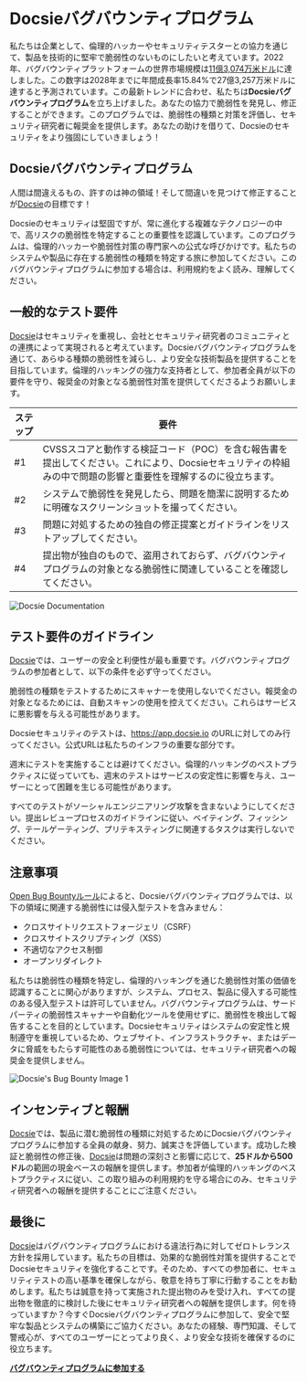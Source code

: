 # Docsieバグバウンティプログラム

私たちは企業として、倫理的ハッカーやセキュリティテスターとの協力を通じて、製品を技術的に堅牢で脆弱性のないものにしたいと考えています。2022年、バグバウンティプラットフォームの世界市場規模は[11億3,074万米ドル](https://www.linkedin.com/pulse/bug-bounty-platforms-market-industry-trends-size/)に達しました。この数字は2028年までに年間成長率15.84%で27億3,257万米ドルに達すると予測されています。この最新トレンドに合わせ、私たちは**Docsieバグバウンティプログラム**を立ち上げました。あなたの協力で脆弱性を発見し、修正することができます。このプログラムでは、脆弱性の種類と対策を評価し、セキュリティ研究者に報奨金を提供します。あなたの助けを借りて、Docsieのセキュリティをより強固にしていきましょう！

## Docsieバグバウンティプログラム

人間は間違えるもの、許すのは神の領域！そして間違いを見つけて修正することが[Docsie](https://www.docsie.io/)の目標です！

Docsieのセキュリティは堅固ですが、常に進化する複雑なテクノロジーの中で、高リスクの脆弱性を特定することの重要性を認識しています。このプログラムは、倫理的ハッカーや脆弱性対策の専門家への公式な呼びかけです。私たちのシステムや製品に存在する脆弱性の種類を特定する旅に参加してください。このバグバウンティプログラムに参加する場合は、利用規約をよく読み、理解してください。

## 一般的なテスト要件

[Docsie](https://site.docsie.io/documentation-collaboration-software)はセキュリティを重視し、会社とセキュリティ研究者のコミュニティとの連携によって実現されると考えています。Docsieバグバウンティプログラムを通じて、あらゆる種類の脆弱性を減らし、より安全な技術製品を提供することを目指しています。倫理的ハッキングの強力な支持者として、参加者全員が以下の要件を守り、報奨金の対象となる脆弱性対策を提供してくださるようお願いします。

|ステップ|要件|
|-|-|
|#1|CVSSスコアと動作する検証コード（POC）を含む報告書を提出してください。これにより、Docsieセキュリティの枠組みの中で問題の影響と重要性を理解するのに役立ちます。|
|#2|システムで脆弱性を発見したら、問題を簡潔に説明するために明確なスクリーンショットを撮ってください。|
|#3|問題に対処するための独自の修正提案とガイドラインをリストアップしてください。|
|#4|提出物が独自のもので、盗用されておらず、バグバウンティプログラムの対象となる脆弱性に関連していることを確認してください。|

![Docsie Documentation](https://cdn.docsie.io/workspace_PfNzfGj3YfKKtTO4T/doc_QiqgSuNoJpspcExF3/file_lLlyK5bsBLmSL81Su/image1.png)

## テスト要件のガイドライン

[Docsie](https://help.docsie.io/)では、ユーザーの安全と利便性が最も重要です。バグバウンティプログラムの参加者として、以下の条件を必ず守ってください。

脆弱性の種類をテストするためにスキャナーを使用しないでください。報奨金の対象となるためには、自動スキャンの使用を控えてください。これらはサービスに悪影響を与える可能性があります。

Docsieセキュリティのテストは、https://app.docsie.io のURLに対してのみ行ってください。公式URLは私たちのインフラの重要な部分です。

週末にテストを実施することは避けてください。倫理的ハッキングのベストプラクティスに従っていても、週末のテストはサービスの安定性に影響を与え、ユーザーにとって困難を生じる可能性があります。

すべてのテストがソーシャルエンジニアリング攻撃を含まないようにしてください。提出レビュープロセスのガイドラインに従い、ベイティング、フィッシング、テールゲーティング、プリテキスティングに関連するタスクは実行しないでください。

## 注意事項

[Open Bug Bountyルール](https://www.openbugbounty.org/about/)によると、Docsieバグバウンティプログラムでは、以下の領域に関連する脆弱性には侵入型テストを含みません：

* クロスサイトリクエストフォージェリ（CSRF）
* クロスサイトスクリプティング（XSS）
* 不適切なアクセス制御
* オープンリダイレクト

私たちは脆弱性の種類を特定し、倫理的ハッキングを通じた脆弱性対策の価値を認識することに関心がありますが、システム、プロセス、製品に侵入する可能性のある侵入型テストは許可していません。バグバウンティプログラムは、サードパーティの脆弱性スキャナーや自動化ツールを使用せずに、脆弱性を検出して報告することを目的としています。Docsieセキュリティはシステムの安定性と規制遵守を重視しているため、ウェブサイト、インフラストラクチャ、またはデータに脅威をもたらす可能性のある脆弱性については、セキュリティ研究者への報奨金を提供しません。

![Docsie's Bug Bounty Image 1](https://cdn.docsie.io/workspace_PfNzfGj3YfKKtTO4T/doc_QiqgSuNoJpspcExF3/file_92YXHMuv70HS79wi3/image2.png)

## インセンティブと報酬

[Docsie](https://www.docsie.io/demo/)では、製品に潜む脆弱性の種類に対処するためにDocsieバグバウンティプログラムに参加する全員の献身、努力、誠実さを評価しています。成功した検証と脆弱性の修正後、[Docsie](https://app.docsie.io/login/#/)は問題の深刻さと影響に応じて、**25ドルから500ドル**の範囲の現金ベースの報酬を提供します。参加者が倫理的ハッキングのベストプラクティスに従い、この取り組みの利用規約を守る場合にのみ、セキュリティ研究者への報酬を提供することにご注意ください。

## 最後に

[Docsie](https://help.docsie.io/)はバグバウンティプログラムにおける違法行為に対してゼロトレランス方針を採用しています。私たちの目標は、効果的な脆弱性対策を提供することでDocsieセキュリティを強化することです。そのため、すべての参加者に、セキュリティテストの高い基準を確保しながら、敬意を持ち丁寧に行動することをお勧めします。私たちは誠意を持って実施された提出物のみを受け入れ、すべての提出物を徹底的に検討した後にセキュリティ研究者への報酬を提供します。何を待っていますか？今すぐDocsieバグバウンティプログラムに参加して、安全で堅牢な製品とシステムの構築にご協力ください。あなたの経験、専門知識、そして警戒心が、すべてのユーザーにとってより良く、より安全な技術を確保するのに役立ちます。

**[バグバウンティプログラムに参加する](https://www.openbugbounty.org/bugbounty/docsie2/)**